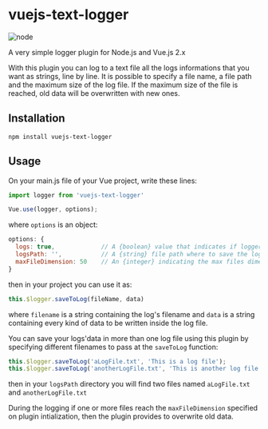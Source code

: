 # vuejs-text-logger
![node](https://img.shields.io/node/v/passport.svg?style=plastic)

A very simple logger plugin for Node.js and Vue.js 2.x

With this plugin you can log to a text file all the logs informations that you want as strings, line by line. It is possible to specify a file name, a file path and the maximum size of the log file. If the maximum size of the file is reached, old data will be overwritten with new ones.

## Installation

```npm
npm install vuejs-text-logger
```

## Usage
On your main.js file of your Vue project, write these lines:

```js
import logger from 'vuejs-text-logger'

Vue.use(logger, options);
```
where `options` is an object:

```js
options: {
  logs: true,             // A {boolean} value that indicates if logger must be turned on or off
  logsPath: '',           // A {string} file path where to save the log files
  maxFileDimension: 50    // An {integer} indicating the max files dimensions in Megabytes
}
```

then in your project you can use it as:

```js
this.$logger.saveToLog(fileName, data)
```

where `filename` is a string containing the log's filename and `data` is a string containing every kind of data to be written inside the log file.

You can save your logs'data in more than one log file using this plugin by specifying different filenames to pass at the `saveToLog` function:

```js
this.$logger.saveToLog('aLogFile.txt', 'This is a log file');
this.$logger.saveToLog('anotherLogFile.txt', 'This is another log file');
```
then in your `logsPath` directory you will find two files named `aLogFile.txt` and `anotherLogFile.txt`

During the logging if one or more files reach the `maxFileDimension` specified on plugin intialization, then the plugin provides to overwrite old data.
